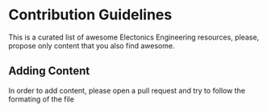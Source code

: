 # Contribution Guidelines
This is a curated list of awesome Electonics Engineering resources, please, propose only content that you also find awesome.

## Adding Content
In order to add content, please open a pull request and try to follow the formating of the file